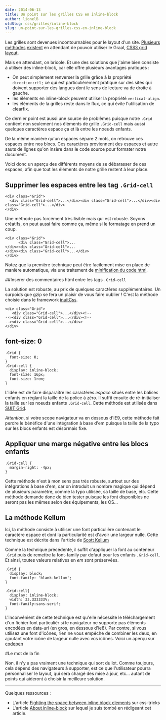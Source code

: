 ```yaml
---
date: 2014-06-13
title: Un point sur les grilles CSS en inline-block
author: lionelB
oldSlug: css/grilles/inline-block
slug: un-point-sur-les-grilles-css-en-inline-block
---
```


Les grilles sont devenues incontournables pour le layout d'un site.
[Plusieurs](http://justifygrid.com/#methodology)
[méthodes](https://github.com/suitcss/components-grid)
[existent](http://www.palantir.net/blog/responsive-design-s-dirty-little-secret)
en attendant de pouvoir utiliser le Graal,
[CSS3 grid layout](http://dev.w3.org/csswg/css-grid/).

Mais en attendant, on bricole. Et une des solutions que j'aime bien consiste à
utiliser des inline-block, car elle offre plusieurs avantages pratiques :

- On peut simplement renverser la grille grâce à la propriété `direction:rtl;`
  ce qui est particulièrement pratique sur des sites qui doivent supporter des
  langues dont le sens de lecture va de droite à gauche.
- les éléments en inline-block peuvent utiliser la propriété `vertical-align`.
- les éléments de la grilles reste dans le flux, ce qui évite l'utilisation de
  clearfix.

Ce dernier point est aussi une source de problèmes puisque notre `.Grid`
contient non seulement nos éléments de grille `.Grid-cell` mais aussi quelques
caractères espace ça et là entre les noeuds enfants.

De la même manière qu'un espaces sépare 2 mots, on retrouve ces espaces entre
nos blocs. Ces caractères proviennent des espaces et autre sauts de lignes qu'on
insère dans le code source pour formater notre document.

Voici donc un aperçu des différents moyens de se débarasser de ces espaces, afin
que tout les éléments de notre grille restent à leur place.

## Supprimer les espaces entre les tag `.Grid-cell`

```
<div class="Grid">
  <div class="Grid-cell">...</div><div class="Grid-cell">...</div><div class="Grid-cell">...</div>
</div>
```

Une méthode pas forcément très lisible mais qui est robuste. Soyons créatifs, on
peut aussi faire comme ça, même si le formatage en prend un coup.

```
<div class="Grid">
      <div class="Grid-cell">...
</div><div class="Grid-cell">...
</div><div class="Grid-cell">...</div>
</div>
```

Notez que la première technique peut être facilement mise en place de manière
automatique, via une traitement de
[minification du code html](https://github.com/kangax/html-minifier).

##Insérer des commentaires html entre les tags `.Grid-cell`

La solution est robuste, au prix de quelques caractères supplémentaires. Un
surpoids que gzip se fera un plaisir de vous faire oublier ! C'est la méthode
choisie dans le framework
[inuitCss](https://github.com/csswizardry/inuit.css/blob/master/objects/_grids.scss).

```
<div class="Grid">
   <div class="Grid-cell">...</div><!--
--><div class="Grid-cell">...</div><!--
--><div class="Grid-cell">...</div>
</div>
```

## font-size: 0

```
.Grid {
  font-size: 0;
}
.Grid-cell {
  display: inline-block;
  font-size: 16px;
  font-size: 1rem;
}
```

L'idée est de faire disparaître les caractères _espace_ situés entre les balises
enfants en réglant la taille de la police à zéro. Il suffit ensuite de
ré-initialiser la taille sur les noeuds enfants `.Grid-cell`. Cette méthode est
utilisée dans [SUIT Grid](https://github.com/suitcss/components-grid).

_Attention_, si votre scope navigateur va en dessous d'IE9, cette méthode fait
perdre le bénéfice d'une intégration à base d'em puisque la taille de la typo
sur les blocs enfants est désormais fixe.

## Appliquer une marge négative entre les blocs enfants

```
.Grid-cell {
  margin-right: -4px;
}
```

Cette méthode n'est à mon sens pas très robuste, surtout sur des intégrations à
base d'em, car on introduit un nombre magique qui dépend de plusieurs paramètre,
comme la typo utilisée, sa taille de base, etc. Cette méthode demande donc de
bien tester puisque les font disponibles ne seront pas les mêmes selon des
équipements, les OS...

## La méthode Kellum

Ici, la méthode consiste à utiliser une font particulière contenant le caractère
espace et dont la particularité est d'avoir une largeur nulle. Cette technique
est décrite dans l'article de
[Scott Kellum](http://scottkellum.com/2013/10/25/the-new-kellum-method.html)

Comme la technique précédente, il suffit d'appliquer la font au conteneur
`.Grid` puis de remettre la font-family par defaut pour les enfants
`.Grid-cell`. Et ainsi, toutes valeurs relatives en _em_ sont préservées.

```
.Grid {
  display: block;
  font-family: 'blank-kellum';
}

.Grid-cell{
  display: inline-block;
  width: 33.333333%;
  font-family:sans-serif;
}
```

L'inconvénient de cette technique est qu'elle nécessite le téléchargement d'un
fichier font particulièr si le navigateur ne supporte pas éléments encodées en
data-uri (en gros, en dessous d'ie8). Par contre, si vous utilisez une font
d'icônes, rien ne vous empêche de combiner les deux, en ajoutant votre icône de
largeur nulle avec vos icônes. Voici un aperçu sur
[codepen](http://codepen.io/lionelB/pen/fvyjH)

#Le mot de la fin

Non, il n'y a pas vraiment une technique qui sort du lot. Comme toujours, cela
dépend des navigateurs à supporter, est ce que l'utilisateur pourra
personnaliser le layout, qui sera chargé des mise à jour, etc... autant de
points qui aideront à choisir la meilleure solution.

---

Quelques ressources :

- L'article
  [Fighting the space between inline block elements](http://css-tricks.com/fighting-the-space-between-inline-block-elements/)
  sur css-tricks
- L'article
  [About inline-block](http://webdesigner-webdeveloper.com/weblog/about-inline-blocks/)
  sur lequel je suis tombé en rédigeant cet article.

